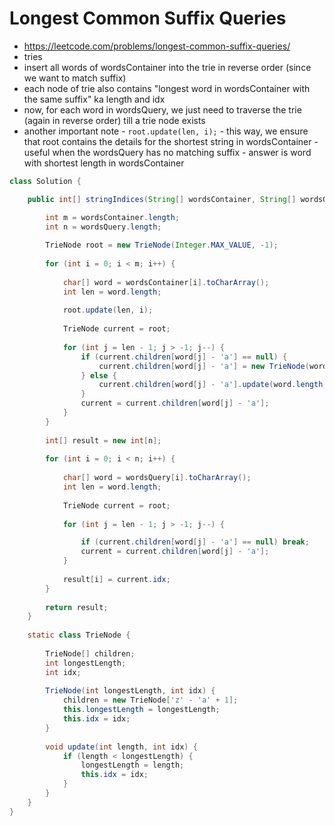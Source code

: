 # Longest Common Suffix Queries

- https://leetcode.com/problems/longest-common-suffix-queries/
- tries
- insert all words of wordsContainer into the trie in reverse order (since we want to match suffix)
- each node of trie also contains "longest word in wordsContainer with the same suffix" ka length and idx
- now, for each word in wordsQuery, we just need to traverse the trie (again in reverse order) till a trie node exists
- another important note - `root.update(len, i);` - this way, we ensure that root contains the details for the shortest string in wordsContainer - useful when the wordsQuery has no matching suffix - answer is word with shortest length in wordsContainer

```java
class Solution {

    public int[] stringIndices(String[] wordsContainer, String[] wordsQuery) {

        int m = wordsContainer.length;
        int n = wordsQuery.length;
        
        TrieNode root = new TrieNode(Integer.MAX_VALUE, -1);
        
        for (int i = 0; i < m; i++) {
            
            char[] word = wordsContainer[i].toCharArray();
            int len = word.length;
            
            root.update(len, i);
            
            TrieNode current = root;
            
            for (int j = len - 1; j > -1; j--) {
                if (current.children[word[j] - 'a'] == null) {
                    current.children[word[j] - 'a'] = new TrieNode(word.length, i);
                } else {
                    current.children[word[j] - 'a'].update(word.length, i);
                }
                current = current.children[word[j] - 'a'];
            }
        }
        
        int[] result = new int[n];
        
        for (int i = 0; i < n; i++) {
            
            char[] word = wordsQuery[i].toCharArray();
            int len = word.length;
            
            TrieNode current = root;
            
            for (int j = len - 1; j > -1; j--) {

                if (current.children[word[j] - 'a'] == null) break;
                current = current.children[word[j] - 'a'];
            }
            
            result[i] = current.idx;
        }
        
        return result;
    }
    
    static class TrieNode {
        
        TrieNode[] children;
        int longestLength;
        int idx;
        
        TrieNode(int longestLength, int idx) {
            children = new TrieNode['z' - 'a' + 1];
            this.longestLength = longestLength;
            this.idx = idx;
        }
        
        void update(int length, int idx) {
            if (length < longestLength) {
                longestLength = length;
                this.idx = idx;
            }
        }
    }
}
```
